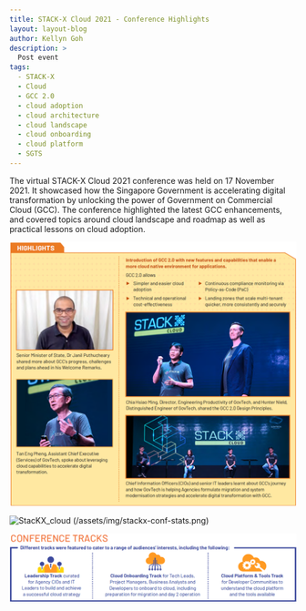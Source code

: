 ```yaml
---
title: STACK-X Cloud 2021 - Conference Highlights
layout: layout-blog
author: Kellyn Goh
description: >
  Post event
tags:
  - STACK-X
  - Cloud
  - GCC 2.0
  - cloud adoption
  - cloud architecture
  - cloud landscape
  - cloud onboarding
  - cloud platform
  - SGTS
---
```


The virtual STACK-X Cloud 2021 conference was held on 17 November 2021. It showcased how the Singapore Government is accelerating
digital transformation by unlocking the power of Government on Commercial Cloud (GCC). The conference highlighted the latest GCC enhancements, and covered topics around cloud landscape and roadmap as well as practical lessons on cloud adoption.

![StacKX_cloud](/assets/img/stackx-highlights.png)

![StacKX_cloud (/assets/img/stackx-conf-stats.png)](https://www.developer.tech.gov.sg/communities/events/stack-x-cloud-2021)

![StacKX_cloud](/assets/img/stackx-conf-tracks.png)
